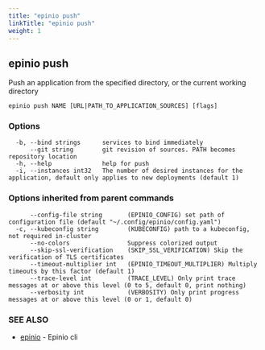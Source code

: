 ```yaml
---
title: "epinio push"
linkTitle: "epinio push"
weight: 1
---
```

## epinio push

Push an application from the specified directory, or the current working directory

```
epinio push NAME [URL|PATH_TO_APPLICATION_SOURCES] [flags]
```

### Options

```
  -b, --bind strings      services to bind immediately
      --git string        git revision of sources. PATH becomes repository location
  -h, --help              help for push
  -i, --instances int32   The number of desired instances for the application, default only applies to new deployments (default 1)
```

### Options inherited from parent commands

```
      --config-file string       (EPINIO_CONFIG) set path of configuration file (default "~/.config/epinio/config.yaml")
  -c, --kubeconfig string        (KUBECONFIG) path to a kubeconfig, not required in-cluster
      --no-colors                Suppress colorized output
      --skip-ssl-verification    (SKIP_SSL_VERIFICATION) Skip the verification of TLS certificates
      --timeout-multiplier int   (EPINIO_TIMEOUT_MULTIPLIER) Multiply timeouts by this factor (default 1)
      --trace-level int          (TRACE_LEVEL) Only print trace messages at or above this level (0 to 5, default 0, print nothing)
      --verbosity int            (VERBOSITY) Only print progress messages at or above this level (0 or 1, default 0)
```

### SEE ALSO

* [epinio](../epinio)	 - Epinio cli

